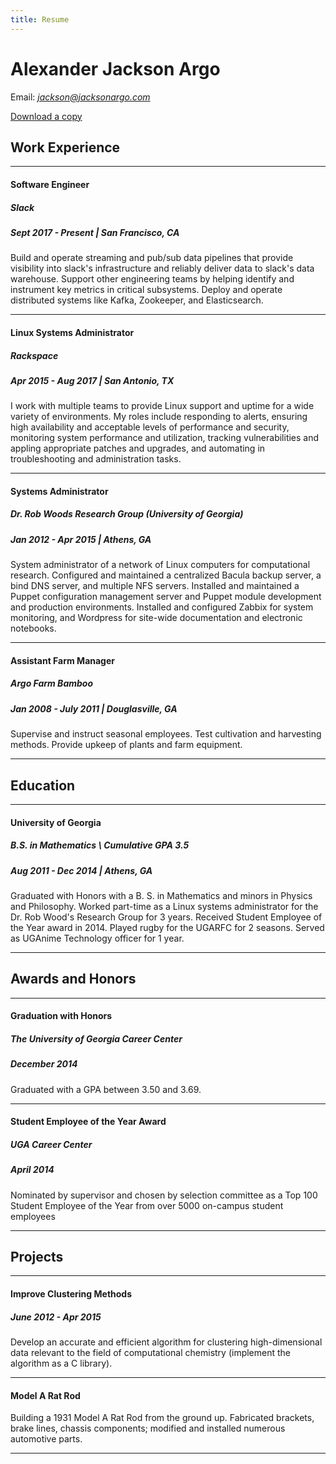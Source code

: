 ```yaml
---
title: Resume
---
```


# Alexander Jackson Argo
Email: *jackson@jacksonargo.com*

[Download a copy](/assets/documents/Resume.pdf)

## Work Experience

---

#### Software Engineer
##### Slack
##### Sept 2017 - Present | San Francisco, CA

Build and operate streaming and pub/sub data pipelines that provide visibility into slack's infrastructure and reliably deliver data to slack's data warehouse. Support other engineering teams by helping identify and instrument key metrics in critical subsystems. Deploy and operate distributed systems like Kafka, Zookeeper, and Elasticsearch.

---

#### Linux Systems Administrator
##### Rackspace
##### Apr 2015 - Aug 2017 | San Antonio, TX

I work with multiple teams to provide Linux support and uptime for a wide variety of environments. My roles include responding to alerts, ensuring high availability and acceptable levels of performance and security, monitoring system performance and utilization, tracking vulnerabilities and appling appropriate patches and upgrades, and automating in troubleshooting and administration tasks.

---

#### Systems Administrator
##### Dr. Rob Woods Research Group (University of Georgia)
##### Jan 2012 - Apr 2015 | Athens, GA

System administrator of a network of Linux computers for computational research. Configured and maintained a centralized Bacula backup server, a bind DNS server, and multiple NFS servers. Installed and maintained a Puppet configuration management server and Puppet module development and production environments. Installed and configured Zabbix for system monitoring, and Wordpress for site-wide documentation and electronic notebooks.

---

#### Assistant Farm Manager
##### Argo Farm Bamboo
##### Jan 2008 - July 2011 | Douglasville, GA

Supervise and instruct seasonal employees. Test cultivation and harvesting methods. Provide upkeep of plants and farm equipment.

---

## Education

---

#### University of Georgia
##### B.S. in Mathematics \\ Cumulative GPA 3.5
##### Aug 2011 - Dec 2014 | Athens, GA

Graduated with Honors with a B. S. in Mathematics and minors in Physics and Philosophy. Worked part-time as a Linux systems administrator for the Dr. Rob Wood's Research Group for 3 years. Received Student Employee of the Year award in 2014. Played rugby for the UGARFC for 2 seasons. Served as UGAnime Technology officer for 1 year.

---

## Awards and Honors

---

#### Graduation with Honors
##### The University of Georgia Career Center
##### December 2014

Graduated with a GPA between 3.50 and 3.69.

---

#### Student Employee of the Year Award
##### UGA Career Center
##### April 2014

Nominated by supervisor and chosen by selection committee as a Top 100 Student Employee of the Year from over 5000 on-campus student employees

---

## Projects

---

#### Improve Clustering Methods
##### June 2012 - Apr 2015

Develop an accurate and efficient algorithm for clustering high-dimensional data relevant to the field of computational chemistry (implement the algorithm as a C library).

---

#### Model A Rat Rod

Building a 1931 Model A Rat Rod from the ground up. Fabricated brackets, brake lines, chassis components; modified and installed numerous automotive parts.

---
